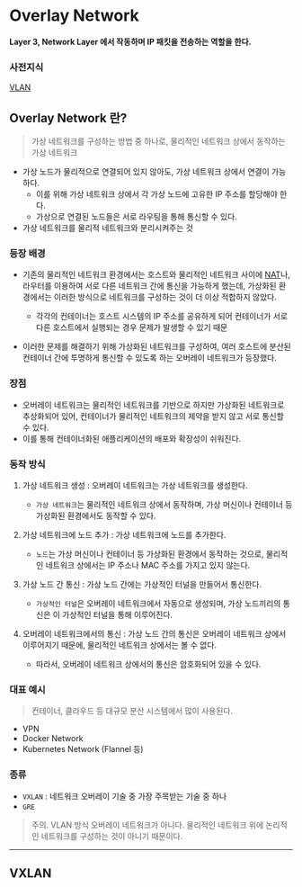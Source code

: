 # Overlay Network
****Layer 3, Network Layer 에서 작동하며 IP 패킷을 전송하는 역할을 한다.****

### 사전지식
[VLAN]()

## Overlay Network 란?
> 가상 네트워크를 구성하는 방법 중 하나로, 물리적인 네트워크 상에서 동작하는 가상 네트워크
- 가상 노드가 물리적으로 연결되어 있지 않아도, 가상 네트워크 상에서 연결이 가능하다.
  - 이를 위해 가상 네트워크 상에서 각 가상 노드에 고유한 IP 주소를 할당해야 한다.
  - 가상으로 연결된 노드들은 서로 라우팅을 통해 통신할 수 있다.
- 가상 네트워크를 물리적 네트워크와 분리시켜주는 것

### 등장 배경
- 기존의 물리적인 네트워크 환경에서는 호스트와 물리적인 네트워크 사이에 [NAT](https://github.com/royroyee/gonet/tree/main/03-layer/03-network-layer#natnetwork-address-translation)나, 라우터를 이용하여 서로 다른 네트워크 간에 통신을 가능하게 했는데, 가상화된 환경에서는 이러한 방식으로 네트워크를 구성하는 것이 더 이상 적합하지 않았다.
  - 각각의 컨테이너는 호스트 시스템의 IP 주소를 공유하게 되어 컨테이너가 서로 다른 호스트에서 실행되는 경우 문제가 발생할 수 있기 때문


- 이러한 문제를 해결하기 위해 가상화된 네트워크를 구성하여, 여러 호스트에 분산된 컨테이너 간에 투명하게 통신할 수 있도록 하는 오버레이 네트워크가 등장했다.

### 장점
- 오버레이 네트워크는 물리적인 네트워크를 기반으로 하지만 가상화된 네트워크로 추상화되어 있어, 컨테이너가 물리적인 네트워크의 제약을 받지 않고 서로 통신할 수 있다.
- 이를 통해 컨테이너화된 애플리케이션의 배포와 확장성이 쉬워진다.

### 동작 방식
1. 가상 네트워크 생성 : 오버레이 네트워크는 가상 네트워크를 생성한다. 
   - `가상 네트워크`는 물리적인 네트워크 상에서 동작하며, 가상 머신이나 컨테이너 등 가상화된 환경에서도 동작할 수 있다.


2. 가상 네트워크에 노드 추가 : 가상 네트워크에 노드를 추가한다.  
   - `노드`는 가상 머신이나 컨테이너 등 가상화된 환경에서 동작하는 것으로, 물리적인 네트워크 상에서는 IP 주소나 MAC 주소를 가지고 있지 않는다.


3. 가상 노드 간 통신 : 가상 노드 간에는 가상적인 터널을 만들어서 통신한다.
   - `가상적인 터널`은 오버레이 네트워크에서 자동으로 생성되며, 가상 노드끼리의 통신은 이 가상적인 터널을 통해 이루어진다.


4. 오버레이 네트워크에서의 통신 : 가상 노드 간의 통신은 오버레이 네트워크 상에서 이루어지기 때문에, 물리적인 네트워크 상에서는 볼 수 없다.
   - 따라서, 오버레이 네트워크 상에서의 통신은 암호화되어 있을 수 있다.


### 대표 예시
> 컨테이너, 클라우드 등 대규모 분산 시스템에서 많이 사용된다.
- VPN
- Docker Network
- Kubernetes Network (Flannel 등)

### 종류
- `VXLAN` : 네트워크 오버레이 기술 중 가장 주목받는 기술 중 하나
- `GRE` 

> 주의. VLAN 방식 오버레이 네트워크가 아니다. 물리적인 네트워크 위에 논리적인 네트워크를 구성하는 것이 아니기 때문이다.

---

## VXLAN